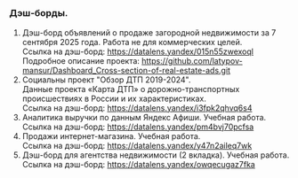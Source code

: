 ## 




### Дэш-борды.
1. Дэш-борд объявлений о продаже загородной недвижимости за 7 сентября 2025 года. Работа не для коммерческих целей.  
Ссылка на дэш-борд: https://datalens.yandex/015n55zwexoql
Подробное описание проекта: https://github.com/latypov-mansur/Dashboard_Cross-section-of-real-estate-ads.git  
3. Социальны проект "Обзор ДТП 2019-2024".    
Данные проекта «Карта ДТП» о дорожно-транспортных происшествиях в России и их характеристиках.  
Ссылка на дэш-борд: https://datalens.yandex/i3fpk2qhvq6s4
4. Аналитика выручки по данным Яндекс Афиши. Учебная работа.  
Ссылка на дэш-борд: https://datalens.yandex/pm4bvj70pcfsa
5. Продажи интернет-магазина. Учебная работа.   
Ссылка на дэш-борд: https://datalens.yandex/y47n2aileq7wk
6. Дэш-борд для агентства недвижимости (2 вкладка). Учебная работа.   
Ссылка на дэш-борд: https://datalens.yandex/owqecugaz7fka  



<!--
**latypov-mansur/latypov-mansur** is a ✨ _special_ ✨ repository because its `README.md` (this file) appears on your GitHub profile.

Here are some ideas to get you started:

- 🔭 I’m currently working on ...
- 🌱 I’m currently learning ...
- 👯 I’m looking to collaborate on ...
- 🤔 I’m looking for help with ...
- 💬 Ask me about ...
- 📫 How to reach me: ...
- 😄 Pronouns: ...
- ⚡ Fun fact: ...
-->
